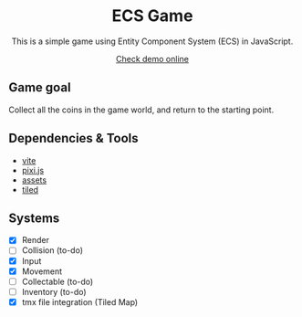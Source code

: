 
<div align="center">

# ECS Game

This is a simple game using Entity Component System (ECS) in JavaScript.

[Check demo online](https://zzhenryquezz.github.io/study-11-ecs-js-game/)

</div>



## Game goal

Collect all the coins in the game world, and return to the starting point.

## Dependencies & Tools

- [vite](https://vitejs.dev/)
- [pixi.js](https://pixijs.com/)
- [assets](https://anokolisa.itch.io/dungeon-crawler-pixel-art-asset-pack)
- [tiled](https://www.mapeditor.org/)

## Systems

- [x] Render
- [ ] Collision (to-do)
- [x] Input
- [x] Movement
- [ ] Collectable (to-do)
- [ ] Inventory (to-do)
- [x] tmx file integration (Tiled Map)
